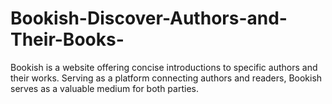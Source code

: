 # Bookish-Discover-Authors-and-Their-Books-
Bookish is a website offering concise introductions to specific authors and their works. Serving as a platform  connecting authors and readers, Bookish serves as a valuable medium for both parties.
